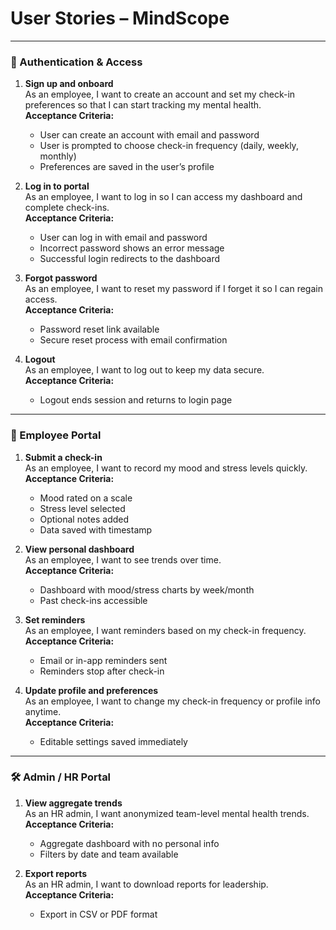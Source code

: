 # User Stories – MindScope

---

### 🔐 Authentication & Access
1. **Sign up and onboard**  
   As an employee, I want to create an account and set my check-in preferences so that I can start tracking my mental health.  
   **Acceptance Criteria:**  
   - User can create an account with email and password  
   - User is prompted to choose check-in frequency (daily, weekly, monthly)  
   - Preferences are saved in the user’s profile  

2. **Log in to portal**  
   As an employee, I want to log in so I can access my dashboard and complete check-ins.  
   **Acceptance Criteria:**  
   - User can log in with email and password  
   - Incorrect password shows an error message  
   - Successful login redirects to the dashboard  

3. **Forgot password**  
   As an employee, I want to reset my password if I forget it so I can regain access.  
   **Acceptance Criteria:**  
   - Password reset link available  
   - Secure reset process with email confirmation  

4. **Logout**  
   As an employee, I want to log out to keep my data secure.  
   **Acceptance Criteria:**  
   - Logout ends session and returns to login page  

---

### 👤 Employee Portal
1. **Submit a check-in**  
   As an employee, I want to record my mood and stress levels quickly.  
   **Acceptance Criteria:**  
   - Mood rated on a scale  
   - Stress level selected  
   - Optional notes added  
   - Data saved with timestamp  

2. **View personal dashboard**  
   As an employee, I want to see trends over time.  
   **Acceptance Criteria:**  
   - Dashboard with mood/stress charts by week/month  
   - Past check-ins accessible  

3. **Set reminders**  
   As an employee, I want reminders based on my check-in frequency.  
   **Acceptance Criteria:**  
   - Email or in-app reminders sent  
   - Reminders stop after check-in  

4. **Update profile and preferences**  
   As an employee, I want to change my check-in frequency or profile info anytime.  
   **Acceptance Criteria:**  
   - Editable settings saved immediately  

---

### 🛠️ Admin / HR Portal
1. **View aggregate trends**  
   As an HR admin, I want anonymized team-level mental health trends.  
   **Acceptance Criteria:**  
   - Aggregate dashboard with no personal info  
   - Filters by date and team available  

2. **Export reports**  
   As an HR admin, I want to download reports for leadership.  
   **Acceptance Criteria:**  
   - Export in CSV or PDF format  
